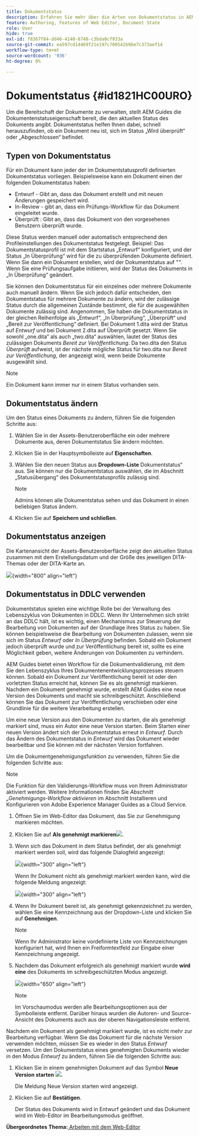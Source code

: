 ```yaml
---
title: Dokumentstatus
description: Erfahren Sie mehr über die Arten von Dokumentstatus in AEM Guides. Wissen, wie Sie den Dokumentstatus ändern oder anzeigen und den Dokumentstatus in DDLC verwenden können.
feature: Authoring, Features of Web Editor, Document State
role: User
hide: true
exl-id: f8367f84-dd46-4140-8748-c3bda0cf933a
source-git-commit: ea597cd14469f21e197c700542b9be7c373aef14
workflow-type: tm+mt
source-wordcount: '936'
ht-degree: 0%

---
```


# Dokumentstatus {#id1821HC00URO}

Um die Bereitschaft der Dokumente zu verwalten, stellt AEM Guides die Dokumentenstatuseigenschaft bereit, die den aktuellen Status des Dokuments angibt. Dokumentstatus helfen Ihnen dabei, schnell herauszufinden, ob ein Dokument neu ist, sich im Status „Wird überprüft“ oder „Abgeschlossen“ befindet.

## Typen von Dokumentstatus

Für ein Dokument kann jeder der im Dokumentstatusprofil definierten Dokumentstatus vorliegen. Beispielsweise kann ein Dokument einen der folgenden Dokumentstatus haben:

- Entwurf - Gibt an, dass das Dokument erstellt und mit neuen Änderungen gespeichert wird.
- In-Review - gibt an, dass ein Prüfungs-Workflow für das Dokument eingeleitet wurde.
- Überprüft : Gibt an, dass das Dokument von den vorgesehenen Benutzern überprüft wurde.

Diese Status werden manuell oder automatisch entsprechend den Profileinstellungen des Dokumentstatus festgelegt. Beispiel: Das Dokumentstatusprofil ist mit dem Startstatus „Entwurf“ konfiguriert, und der Status „In Überprüfung“ wird für die zu überprüfenden Dokumente definiert. Wenn Sie dann ein Dokument erstellen, wird der Dokumentstatus auf &quot;*&quot;*. Wenn Sie eine Prüfungsaufgabe initiieren, wird der Status des Dokuments in „In Überprüfung“ geändert.

Sie können den Dokumentstatus für ein einzelnes oder mehrere Dokumente auch manuell ändern. Wenn Sie sich jedoch dafür entscheiden, den Dokumentstatus für mehrere Dokumente zu ändern, wird der zulässige Status durch die allgemeinen Zustände bestimmt, die für die ausgewählten Dokumente zulässig sind. Angenommen, Sie haben die Dokumentstatus in der gleichen Reihenfolge als „Entwurf“, „In Überprüfung“, „Überprüft“ und „Bereit zur Veröffentlichung“ definiert. Bei Dokument 1.dita wird der Status auf *Entwurf* und bei Dokument 2.dita auf Überprüft gesetzt. Wenn Sie sowohl „one.dita“ als auch „two.dita“ auswählen, lautet der Status des zulässigen Dokuments *Bereit zur Veröffentlichung*. Da two.dita den Status *Überprüft* aufweist, ist der nächste mögliche Status für two.dita nur *Bereit zur Veröffentlichung*, der angezeigt wird, wenn beide Dokumente ausgewählt sind.

>[!NOTE]
>
> Ein Dokument kann immer nur in einem Status vorhanden sein.

## Dokumentstatus ändern

Um den Status eines Dokuments zu ändern, führen Sie die folgenden Schritte aus:

1. Wählen Sie in der Assets-Benutzeroberfläche ein oder mehrere Dokumente aus, deren Dokumentstatus Sie ändern möchten.
1. Klicken Sie in der Hauptsymbolleiste auf **Eigenschaften**.
1. Wählen Sie den neuen Status aus **Dropdown-Liste** Dokumentstatus“ aus. Sie können nur die Dokumentstatus auswählen, die im Abschnitt „Statusübergang“ des Dokumentstatusprofils zulässig sind.

   >[!NOTE]
   >
   >Admins können alle Dokumentstatus sehen und das Dokument in einen beliebigen Status ändern.

1. Klicken Sie auf **Speichern und schließen**.

## Dokumentstatus anzeigen

Die Kartenansicht der Assets-Benutzeroberfläche zeigt den aktuellen Status zusammen mit dem Erstellungsdatum und der Größe des jeweiligen DITA-Themas oder der DITA-Karte an.

![](images/document_state.png){width="800" align="left"}

## Dokumentstatus in DDLC verwenden

Dokumentstatus spielen eine wichtige Rolle bei der Verwaltung des Lebenszyklus von Dokumenten in DDLC. Wenn Ihr Unternehmen sich strikt an das DDLC hält, ist es wichtig, einen Mechanismus zur Steuerung der Bearbeitung von Dokumenten auf der Grundlage ihres Status zu haben. Sie können beispielsweise die Bearbeitung von Dokumenten zulassen, wenn sie sich im Status *Entwurf* oder *In Überprüfung* befinden. Sobald ein Dokument jedoch überprüft wurde und zur Veröffentlichung bereit ist, sollte es eine Möglichkeit geben, weitere Änderungen von Dokumenten zu verhindern.

AEM Guides bietet einen Workflow für die Dokumentvalidierung, mit dem Sie den Lebenszyklus Ihres Dokumentenentwicklungsprozesses steuern können. Sobald ein Dokument zur Veröffentlichung bereit ist oder den vorletzten Status erreicht hat, können Sie es als genehmigt markieren. Nachdem ein Dokument genehmigt wurde, erstellt AEM Guides eine neue Version des Dokuments und macht sie schreibgeschützt. Anschließend können Sie das Dokument zur Veröffentlichung verschieben oder eine Grundlinie für die weitere Verarbeitung erstellen.

Um eine neue Version aus den Dokumenten zu starten, die als genehmigt markiert sind, muss ein Autor eine neue Version starten. Beim Starten einer neuen Version ändert sich der Dokumentstatus erneut in *Entwurf*. Durch das Ändern des Dokumentstatus in *Entwurf* wird das Dokument wieder bearbeitbar und Sie können mit der nächsten Version fortfahren.

Um die Dokumentgenehmigungsfunktion zu verwenden, führen Sie die folgenden Schritte aus:

>[!NOTE]
>
> Die Funktion für den Validierungs-Workflow muss von Ihrem Administrator aktiviert werden. Weitere Informationen finden Sie *Abschnitt „Genehmigungs-Workflow aktivieren* im Abschnitt Installieren und Konfigurieren von Adobe Experience Manager Guides as a Cloud Service.

1. Öffnen Sie im Web-Editor das Dokument, das Sie zur Genehmigung markieren möchten.

1. Klicken Sie auf **Als genehmigt markieren**![](images/mark_approve_icon.svg).

1. Wenn sich das Dokument in dem Status befindet, der als genehmigt markiert werden soll, wird das folgende Dialogfeld angezeigt:

   ![](images/mark-approved-correct-state.png){width="300" align="left"}

   Wenn Ihr Dokument nicht als genehmigt markiert werden kann, wird die folgende Meldung angezeigt:

   ![](images/mark-approved-incorrect-state.png){width="300" align="left"}

1. Wenn Ihr Dokument bereit ist, als genehmigt gekennzeichnet zu werden, wählen Sie eine Kennzeichnung aus der Dropdown-Liste und klicken Sie auf **Genehmigen**.

   >[!NOTE]
   >
   > Wenn Ihr Administrator keine vordefinierte Liste von Kennzeichnungen konfiguriert hat, wird Ihnen ein Freiformtextfeld zur Eingabe einer Kennzeichnung angezeigt.

1. Nachdem das Dokument erfolgreich als genehmigt markiert wurde **wird eine** des Dokuments im schreibgeschützten Modus angezeigt.

   ![](images/approved-doc-read-only.png){width="650" align="left"}

   >[!NOTE]
   >
   > Im Vorschaumodus werden alle Bearbeitungsoptionen aus der Symbolleiste entfernt. Darüber hinaus wurden die Autoren- und Source-Ansicht des Dokuments auch aus der oberen Navigationsleiste entfernt.


Nachdem ein Dokument als genehmigt markiert wurde, ist es nicht mehr zur Bearbeitung verfügbar. Wenn Sie das Dokument für die nächste Version verwenden möchten, müssen Sie es wieder in den Status *Entwurf* versetzen. Um den Dokumentstatus eines genehmigten Dokuments wieder in den Modus *Entwurf* zu ändern, führen Sie die folgenden Schritte aus:

1. Klicken Sie in einem genehmigten Dokument auf das Symbol **Neue Version starten** ![](images/approved-restart-draft-mode-icon.svg).

   Die Meldung Neue Version starten wird angezeigt.

1. Klicken Sie auf **Bestätigen**.

   Der Status des Dokuments wird in Entwurf geändert und das Dokument wird im Web-Editor im Bearbeitungsmodus geöffnet.


**Übergeordnetes Thema:**[ Arbeiten mit dem Web-Editor](web-editor.md)

